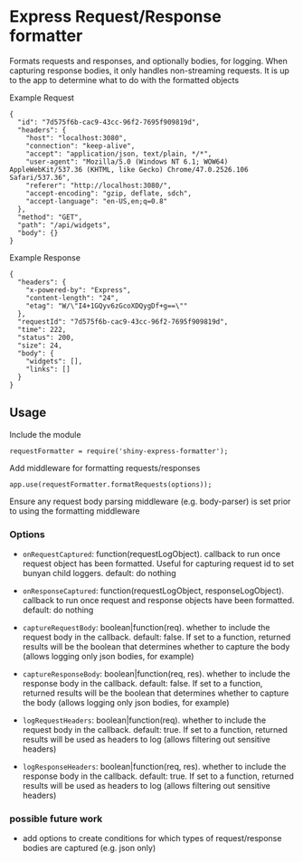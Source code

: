 # Express Request/Response formatter

Formats requests and responses, and optionally bodies, for logging. When capturing response bodies, it only handles non-streaming requests. It is up to the app to determine what to do with the formatted objects

Example Request

```
{
  "id": "7d575f6b-cac9-43cc-96f2-7695f909819d",
  "headers": {
    "host": "localhost:3080",
    "connection": "keep-alive",
    "accept": "application/json, text/plain, */*",
    "user-agent": "Mozilla/5.0 (Windows NT 6.1; WOW64) AppleWebKit/537.36 (KHTML, like Gecko) Chrome/47.0.2526.106 Safari/537.36",
    "referer": "http://localhost:3080/",
    "accept-encoding": "gzip, deflate, sdch",
    "accept-language": "en-US,en;q=0.8"
  },
  "method": "GET",
  "path": "/api/widgets",
  "body": {}
}
```

Example Response

```
{
  "headers": {
    "x-powered-by": "Express",
    "content-length": "24",
    "etag": "W/\"I4+1GQyv6zGcoXDQygDf+g==\""
  },
  "requestId": "7d575f6b-cac9-43cc-96f2-7695f909819d",
  "time": 222,
  "status": 200,
  "size": 24,
  "body": {
    "widgets": [],
    "links": []
  }
}
```

## Usage
Include the module

`requestFormatter = require('shiny-express-formatter');`

Add middleware for formatting requests/responses

`app.use(requestFormatter.formatRequests(options));`

Ensure any request body parsing middleware (e.g. body-parser) is set prior to using the formatting middleware

### Options
* `onRequestCaptured`: function(requestLogObject). callback to run once request object has been formatted. Useful for capturing request id to set bunyan child loggers. default: do nothing

* `onResponseCaptured`: function(requestLogObject, responseLogObject). callback to run once request and response objects have been formatted. default: do nothing

* `captureRequestBody`: boolean|function(req). whether to include the request body in the callback. default: false. If set to a function, returned results will be the boolean that determines whether to capture the body (allows logging only json bodies, for example)

* `captureResponseBody`: boolean|function(req, res). whether to include the response body in the callback. default: false. If set to a function, returned results will be the boolean that determines whether to capture the body (allows logging only json bodies, for example)

* `logRequestHeaders`: boolean|function(req). whether to include the request body in the callback. default: true. If set to a function, returned results will be used as headers to log (allows filtering out sensitive headers)

* `logResponseHeaders`: boolean|function(req, res). whether to include the response body in the callback. default: true. If set to a function, returned results will be used as headers to log (allows filtering out sensitive headers)

### possible future work
* add options to create conditions for which types of request/response bodies are captured (e.g. json only)
